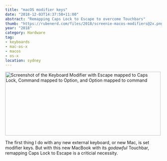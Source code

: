 ```yaml
---
title: "macOS modifier keys"
date: "2018-12-03T14:37:58+11:00"
abstract: "Remapping Caps Lock to Escape to overcome Touchbars"
thumb: "https://rubenerd.com/files/2018/screenie-macos-modifiers@2x.png"
year: "2018"
category: Hardware
tag:
- keyboards
- mac-os-x
- macos
- os-x
location: sydney
---
```

<p><img src="https://rubenerd.com/files/2018/screenie-macos-modifiers@2x.png" alt="Screenshot of the Keyboard Modifier with Escape mapped to Caps Lock, Command mapped to Option, and Option mapped to command" style="width:500px; height:206px;" /></p>

The first thing I do with any new external keyboard, or new Mac, is set modifier keys. But with this new MacBook with its *godawful* Touchbar, remapping Caps Lock to Escape is a criticial necessity.


